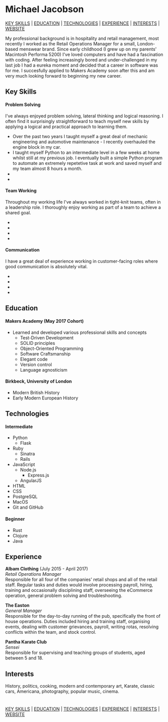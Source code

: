 # Michael Jacobson

[KEY SKILLS](#key-skills) | [EDUCATION](#education) | [TECHNOLOGIES](#technologies) | [EXPERIENCE](#experience) | [INTERESTS](#interests) | <a href="http://www.michaeljacobson.co.uk"/>WEBSITE</a>

My professional background is in hospitality and retail management, most recently I worked as the Retail Operations Manager for a small, London-based menswear brand. Since early childhood (I grew up on my parents' Macintosh Performa 5200) I've loved computers and have had a fascination with coding. After feeling increasingly bored and under-challenged in my last job I had a eureka moment and decided that a career in software was for me. I succesfully applied to Makers Academy soon after this and am very much looking forward to beginning my new career.


## Key Skills

#### Problem Solving

I've always enjoyed problem solving, lateral thinking and logical reasoning. I often find it surprisingly straightforward to teach myself new skills by applying a logical and practical approach to learning them.

- Over the past two years I taught myself a great deal of mechanic engineering and automotive maintenance - I recently overhauled the engine block in my car.
- I taught myself Python to an intermediate level in a few weeks at home whilst still at my previous job. I eventually built a simple Python program to automate an extremely repetetive task at work and saved myself and my team almost 8 hours a month.
- 
-

#### Team Working

Throughout my working life I've always worked in tight-knit teams, often in a leadership role. I thoroughly enjoy working as part of a team to achieve a shared goal.

-
-
-
-

#### Communication

I have a great deal of experience working in customer-facing roles where good communication is absolutely vital.

-
-
-
-

## Education

#### Makers Academy (May 2017 Cohort)

- Learned and developed various professional skills and concepts
  - Test-Driven Development
  - SOLID principles
  - Object-Oriented Programming
  - Software Craftsmanship
  - Elegant code
  - Version control
  - Language agnosticism

#### Birkbeck, University of London

- Modern British History
- Early Modern European History

## Technologies

#### Intermediate
- Python
  - Flask
- Ruby
  - Sinatra
  - Rails
- JavaScript
  - Node.js
    - Express.js
  - AngularJS
- HTML
- CSS
- PostgreSQL
- MacOS
- Git and GitHub

#### Beginner
- Rust
- Clojure
- Java

## Experience

**Albam Clothing** (July 2015 - April 2017)</br>
*Retail Operations Manager*</br>
Responsible for all four of the companies' retail shops and all of the retail staff. Regular tasks and duties would involve
processing payroll, hiring, training and occasionally disciplining staff, overseeing the eCommerce operation, general problem
solving and troubleshooting.

**The Easton**</br>
*General Manager*</br>
Responsible for the day-to-day running of the pub, specifically the front of house operations. Duties included hiring and
training staff, organising events, dealing with customer grievances, payroll, writing rotas, resolving conflicts within the
team, and stock control.

**Pantha Karate Club**</br>
*Sensei*</br>
Responsible for supervising and teaching groups of students, aged between 5 and 18.

## Interests

History, politics, cooking, modern and contemporary art, Karate, 
classic cars, Americana, photography, popular music, cinema.

#

[KEY SKILLS](#key-skills) | [EDUCATION](#education) | [TECHNOLOGIES](#technologies) | [EXPERIENCE](#experience) | [INTERESTS](#interests) | <a href="http://www.michaeljacobson.co.uk"/>WEBSITE</a>
